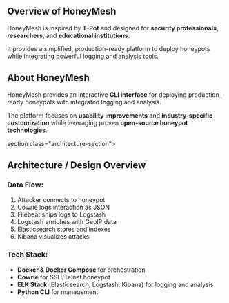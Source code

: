 <section class="overview-section">
  <h2><strong>Overview of HoneyMesh</strong></h2>

  <p>
    HoneyMesh is inspired by <strong>T-Pot</strong> and designed for 
    <strong>security professionals</strong>, <strong>researchers</strong>, 
    and <strong>educational institutions</strong>.
  </p>

  <p>
    It provides a simplified, production-ready platform to deploy honeypots 
    while integrating powerful logging and analysis tools.
  </p>
</section>

<section class="about-section">
  <h2><strong>About HoneyMesh</strong></h2>

  <p>
    HoneyMesh provides an interactive <strong>CLI interface</strong> for deploying
    production-ready honeypots with integrated logging and analysis.
  </p>

  <p>
    The platform focuses on <strong>usability improvements</strong> and
    <strong>industry-specific customization</strong> while leveraging proven
    <strong>open-source honeypot technologies</strong>.
  </p>
</section>
section class="architecture-section">
  <h2><strong>Architecture / Design Overview</strong></h2>

  <h3>Data Flow:</h3>
  <ol class="architecture-list">
    <li>Attacker connects to honeypot</li>
    <li>Cowrie logs interaction as JSON</li>
    <li>Filebeat ships logs to Logstash</li>
    <li>Logstash enriches with GeoIP data</li>
    <li>Elasticsearch stores and indexes</li>
    <li>Kibana visualizes attacks</li>
  </ol>

  <h3>Tech Stack:</h3>
  <ul class="architecture-list">
    <li><strong>Docker & Docker Compose</strong> for orchestration</li>
    <li><strong>Cowrie</strong> for SSH/Telnet honeypot</li>
    <li><strong>ELK Stack</strong> (Elasticsearch, Logstash, Kibana) for logging and analysis</li>
    <li><strong>Python CLI</strong> for management</li>
  </ul>
</section>



